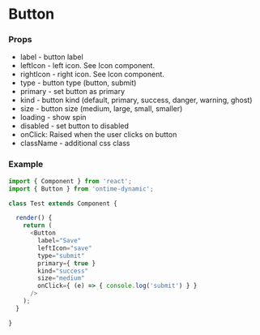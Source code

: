 <h1>Button</h1>

<h3>Props</h3>

* label - button label
* leftIcon - left icon. See Icon component.
* rightIcon - right icon. See Icon component.
* type - button type (button, submit)
* primary - set button as primary
* kind - button kind (default, primary, success, danger, warning, ghost)
* size - button size (medium, large, small, smaller)
* loading - show spin
* disabled - set button to disabled
* onClick: Raised when the user clicks on button
* className - additional css class

<h3>Example</h3>

```javascript
import { Component } from 'react';
import { Button } from 'ontime-dynamic';

class Test extends Component {

  render() {
    return (
      <Button 
        label="Save"
        leftIcon="save"
        type="submit"
        primary={ true }
        kind="success"
        size="medium"
        onClick={ (e) => { console.log('submit') } }
      />
    );
  }

}
```
